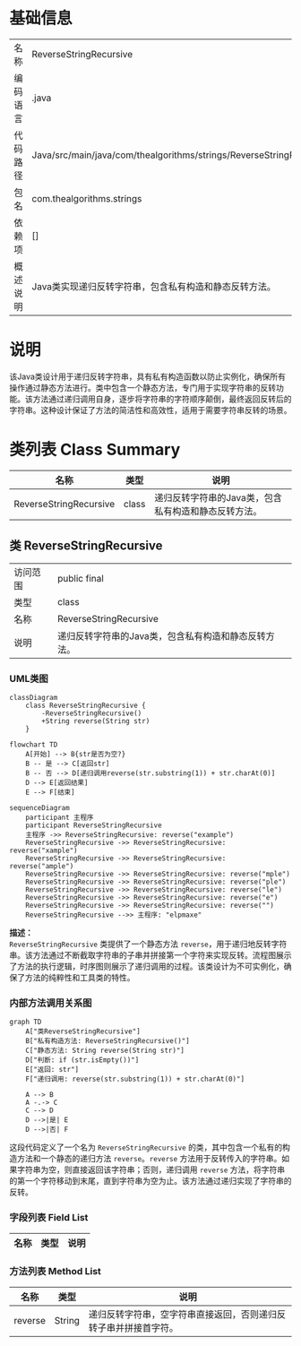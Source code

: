 # 基础信息

|      |      |
|------|------|
| 名称 | ReverseStringRecursive |
| 编码语言 | .java |
| 代码路径 | Java/src/main/java/com/thealgorithms/strings/ReverseStringRecursive.java |
| 包名 | com.thealgorithms.strings |
| 依赖项 | [] |
| 概述说明 | Java类实现递归反转字符串，包含私有构造和静态反转方法。 |

# 说明

该Java类设计用于递归反转字符串，具有私有构造函数以防止实例化，确保所有操作通过静态方法进行。类中包含一个静态方法，专门用于实现字符串的反转功能。该方法通过递归调用自身，逐步将字符串的字符顺序颠倒，最终返回反转后的字符串。这种设计保证了方法的简洁性和高效性，适用于需要字符串反转的场景。

# 类列表 Class Summary

| 名称   | 类型  | 说明 |
|-------|------|-------------|
| ReverseStringRecursive | class | 递归反转字符串的Java类，包含私有构造和静态反转方法。 |



## 类 ReverseStringRecursive

|      |      |
|------|------|
| 访问范围 | public final |
| 类型 | class |
| 名称 | ReverseStringRecursive |
| 说明 | 递归反转字符串的Java类，包含私有构造和静态反转方法。 |


### UML类图

```mermaid
classDiagram
    class ReverseStringRecursive {
        -ReverseStringRecursive()
        +String reverse(String str)
    }
```

```mermaid
flowchart TD
    A[开始] --> B{str是否为空?}
    B -- 是 --> C[返回str]
    B -- 否 --> D[递归调用reverse(str.substring(1)) + str.charAt(0)]
    D --> E[返回结果]
    E --> F[结束]
```

```mermaid
sequenceDiagram
    participant 主程序
    participant ReverseStringRecursive
    主程序 ->> ReverseStringRecursive: reverse("example")
    ReverseStringRecursive ->> ReverseStringRecursive: reverse("xample")
    ReverseStringRecursive ->> ReverseStringRecursive: reverse("ample")
    ReverseStringRecursive ->> ReverseStringRecursive: reverse("mple")
    ReverseStringRecursive ->> ReverseStringRecursive: reverse("ple")
    ReverseStringRecursive ->> ReverseStringRecursive: reverse("le")
    ReverseStringRecursive ->> ReverseStringRecursive: reverse("e")
    ReverseStringRecursive ->> ReverseStringRecursive: reverse("")
    ReverseStringRecursive -->> 主程序: "elpmaxe"
```

**描述：**  
`ReverseStringRecursive` 类提供了一个静态方法 `reverse`，用于递归地反转字符串。该方法通过不断截取字符串的子串并拼接第一个字符来实现反转。流程图展示了方法的执行逻辑，时序图则展示了递归调用的过程。该类设计为不可实例化，确保了方法的纯粹性和工具类的特性。


### 内部方法调用关系图

```mermaid
graph TD
    A["类ReverseStringRecursive"]
    B["私有构造方法: ReverseStringRecursive()"]
    C["静态方法: String reverse(String str)"]
    D["判断: if (str.isEmpty())"]
    E["返回: str"]
    F["递归调用: reverse(str.substring(1)) + str.charAt(0)"]

    A --> B
    A -.-> C
    C --> D
    D -->|是| E
    D -->|否| F
```

这段代码定义了一个名为 `ReverseStringRecursive` 的类，其中包含一个私有的构造方法和一个静态的递归方法 `reverse`。`reverse` 方法用于反转传入的字符串。如果字符串为空，则直接返回该字符串；否则，递归调用 `reverse` 方法，将字符串的第一个字符移动到末尾，直到字符串为空为止。该方法通过递归实现了字符串的反转。

### 字段列表 Field List

| 名称  | 类型  | 说明 |
|-------|-------|------|

### 方法列表 Method List

| 名称  | 类型  | 说明 |
|-------|-------|------|
| reverse | String | 递归反转字符串，空字符串直接返回，否则递归反转子串并拼接首字符。 |




